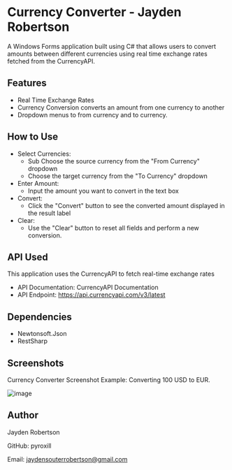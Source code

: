 # Currency Converter - Jayden Robertson
A Windows Forms application built using C# that allows users to convert amounts between different currencies using real time exchange rates fetched from the CurrencyAPI.

## Features
- Real Time Exchange Rates
- Currency Conversion converts an amount from one currency to another
- Dropdown menus to from currency and to currency.

## How to Use
- Select Currencies:
  - Sub Choose the source currency from the "From Currency" dropdown
  - Choose the target currency from the "To Currency" dropdown
- Enter Amount:
  - Input the amount you want to convert in the text box
- Convert:
  - Click the "Convert" button to see the converted amount displayed in the result label
- Clear:
  - Use the "Clear" button to reset all fields and perform a new conversion.

## API Used
This application uses the CurrencyAPI to fetch real-time exchange rates

- API Documentation: CurrencyAPI Documentation
- API Endpoint: https://api.currencyapi.com/v3/latest

## Dependencies
- Newtonsoft.Json
- RestSharp
  
## Screenshots
Currency Converter Screenshot
Example: Converting 100 USD to EUR.

![image](https://github.com/user-attachments/assets/76ceb26d-cc7b-490b-9370-59830bf80c6f)

## Author
Jayden Robertson

GitHub: pyroxill

Email: jaydensouterrobertson@gmail.com
